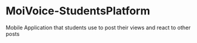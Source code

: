 # MoiVoice-StudentsPlatform
Mobile Application that students use to post their views and react to other posts 
